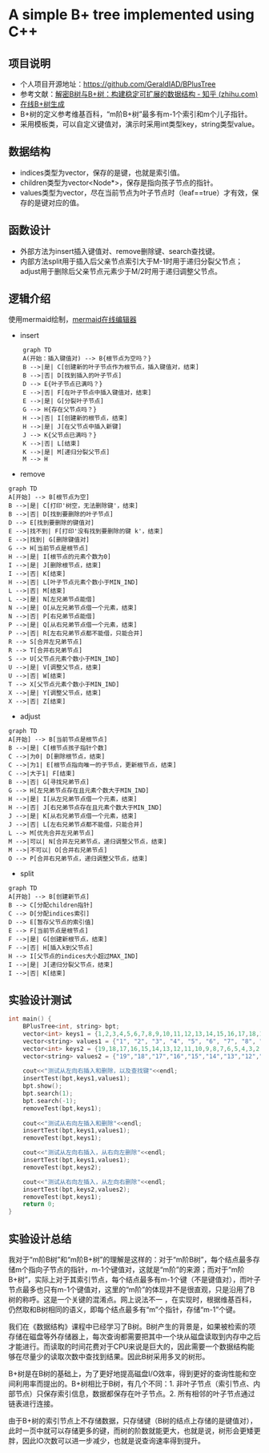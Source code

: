# A simple B+ tree implemented using C++
## 项目说明
- 个人项目开源地址：https://github.com/GeraldIAD/BPlusTree
- 参考文献：[解密B树与B+树：构建稳定可扩展的数据结构 - 知乎 (zhihu.com)](https://zhuanlan.zhihu.com/p/666310408)
- [在线B+树生成](https://www.cs.usfca.edu/~galles/visualization/BPlusTree.html)
- B+树的定义参考维基百科，“m阶B+树”最多有m-1个索引和m个儿子指针。
- 采用模板类，可以自定义键值对，演示时采用int类型key，string类型value。
## 数据结构
- indices类型为vector<Key>，保存的是键，也就是索引值。
- children类型为vector<Node*>，保存是指向孩子节点的指针。
- values类型为vector<Value>，尽在当前节点为叶子节点时（leaf==true）才有效，保存的是键对应的值。
## 函数设计
- 外部方法为insert插入键值对、remove删除键、search查找键。
- 内部方法split用于插入后父亲节点索引大于M-1时用于递归分裂父节点；adjust用于删除后父亲节点元素少于M/2时用于递归调整父节点。
## 逻辑介绍
使用mermaid绘制，[mermaid在线编辑器](https://mermaid.live/view#)
- insert
```mermaid
    graph TD
    A(开始：插入键值对) --> B{根节点为空吗？}
    B -->|是| C[创建新的叶子节点作为根节点，插入键值对，结束]
    B -->|否| D[找到插入的叶子节点]
    D --> E{叶子节点已满吗？}
    E -->|否| F[在叶子节点中插入键值对，结束]
    E -->|是| G[分裂叶子节点]
    G --> H{存在父节点吗？}
    H -->|否| I[创建新的根节点，结束]
    H -->|是| J[在父节点中插入新键]
    J --> K{父节点已满吗？}
    K -->|否| L[结束]
    K -->|是| M[递归分裂父节点]
    M --> H
```
- remove
```mermaid
graph TD
A[开始] --> B[根节点为空]
B -->|是| C[打印'树空，无法删除键'，结束]
B -->|否| D[找到要删除的叶子节点]
D --> E[找到要删除的键值对]
E -->|找不到| F[打印'没有找到要删除的键 k'，结束]
E -->|找到| G[删除键值对]
G --> H[当前节点是根节点]
H -->|是| I[根节点的元素个数为0]
I -->|是| J[删除根节点，结束]
I -->|否| K[结束]
H -->|否| L[叶子节点元素个数小于MIN_IND]
L -->|否| M[结束]
L -->|是| N[左兄弟节点能借]
N -->|是| O[从左兄弟节点借一个元素，结束]
N -->|否| P[右兄弟节点能借]
P -->|是| Q[从右兄弟节点借一个元素，结束]
P -->|否| R[左右兄弟节点都不能借，只能合并]
R --> S[合并左兄弟节点]
R --> T[合并右兄弟节点]
S --> U[父节点元素个数小于MIN_IND]
U -->|是| V[调整父节点，结束]
U -->|否| W[结束]
T --> X[父节点元素个数小于MIN_IND]
X -->|是| Y[调整父节点，结束]
X -->|否| Z[结束]
```
- adjust
```mermaid
graph TD
A[开始] --> B[当前节点是根节点]
B -->|是| C[根节点孩子指针个数]
C -->|为0| D[删除根节点，结束]
C -->|为1| E[根节点指向唯一的子节点，更新根节点，结束]
C -->|大于1| F[结束]
B -->|否| G[寻找兄弟节点]
G --> H[左兄弟节点存在且元素个数大于MIN_IND]
H -->|是| I[从左兄弟节点借一个元素，结束]
H -->|否| J[右兄弟节点存在且元素个数大于MIN_IND]
J -->|是| K[从右兄弟节点借一个元素，结束]
J -->|否| L[左右兄弟节点都不能借，只能合并]
L --> M[优先合并左兄弟节点]
M -->|可以| N[合并左兄弟节点，递归调整父节点，结束]
M -->|不可以| O[合并右兄弟节点]
O --> P[合并右兄弟节点，递归调整父节点，结束]
```
- split
```mermaid
graph TD
A[开始] --> B[创建新节点]
B --> C[分配children指针]
C --> D[分配indices索引]
D --> E[暂存父节点的索引值]
E --> F[当前节点是根节点]
F -->|是| G[创建新根节点，结束]
F -->|否| H[插入k到父节点]
H --> I[父节点的indices大小超过MAX_IND]
I -->|是| J[递归分裂父节点，结束]
I -->|否| K[结束]
```
## 实验设计测试
```C++
int main() {
    BPlusTree<int, string> bpt;
    vector<int> keys1 = {1,2,3,4,5,6,7,8,9,10,11,12,13,14,15,16,17,18,19};
    vector<string> values1 = {"1", "2", "3", "4", "5", "6", "7", "8", "9","10","11","12","13","14","15","16","17","18","19"};
    vector<int> keys2 = {19,18,17,16,15,14,13,12,11,10,9,8,7,6,5,4,3,2,1};
    vector<string> values2 = {"19","18","17","16","15","14","13","12","11","10","9","8","7","6","5","4","3","2","1"};
    
    cout<<"测试从左向右插入和删除，以及查找键"<<endl;
    insertTest(bpt,keys1,values1);
    bpt.show();
    bpt.search(1);
    bpt.search(-1);
    removeTest(bpt,keys1);
    
    cout<<"测试从右向左插入和删除"<<endl;
    insertTest(bpt,keys1,values1);
    removeTest(bpt,keys1);

    cout<<"测试从左向右插入，从右向左删除"<<endl;
    insertTest(bpt,keys1,values1);
    removeTest(bpt,keys2);

    cout<<"测试从右向左插入，从左向右删除"<<endl;
    insertTest(bpt,keys2,values2);
    removeTest(bpt,keys1);
    return 0;
}
```

## 实验设计总结

我对于“m阶B树”和“m阶B+树”的理解是这样的：对于“m阶B树”，每个结点最多存储m个指向子节点的指针，m-1个键值对，这就是“m阶”的来源；而对于“m阶B+树”，实际上对于其索引节点，每个结点最多有m-1个键（不是键值对），而叶子节点最多也只有m-1个键值对，这里的“m阶”的体现并不是很直观，只是沿用了B树的称呼。这是一个关键的混淆点。网上说法不一 ，在实现时，根据维基百科，仍然取和B树相同的语义，即每个结点最多有“m”个指针，存储“m-1”个键。

我们在《数据结构》课程中已经学习了B树。B树产生的背景是，如果被检索的项存储在磁盘等外存储器上，每次查询都需要把其中一个块从磁盘读取到内存中之后才能进行。而读取的时间花费对于CPU来说是巨大的，因此需要一个数据结构能够在尽量少的读取次数中查找到结果。因此B树采用多叉的树形。

B+树是在B树的基础上，为了更好地提高磁盘I/O效率，得到更好的查询性能和空间利用率而提出的。B+树相比于B树，有几个不同：1. 非叶子节点（索引节点、内部节点）只保存索引信息，数据都保存在叶子节点。2. 所有相邻的叶子节点通过链表进行连接。 

由于B+树的索引节点上不存储数据，只存储键（B树的结点上存储的是键值对），此时一页中就可以存储更多的键，而树的阶数就能更大，也就是说，树形会更矮更胖，因此IO次数可以进一步减少，也就是说查询速率得到提升。
